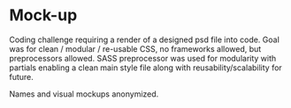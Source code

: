 # Mock-up

Coding challenge requiring a render of a designed psd file into code.
Goal was for clean / modular / re-usable CSS, no frameworks allowed,
but preprocessors allowed. SASS preprocessor was used for modularity with partials
enabling a clean main style file along with reusability/scalability for future.

Names and visual mockups anonymized.
